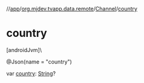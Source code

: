 //[app](../../../index.md)/[org.mjdev.tvapp.data.remote](../index.md)/[Channel](index.md)/[country](country.md)

# country

[androidJvm]\

@Json(name = &quot;country&quot;)

var [country](country.md): [String](https://kotlinlang.org/api/latest/jvm/stdlib/kotlin/-string/index.html)?
